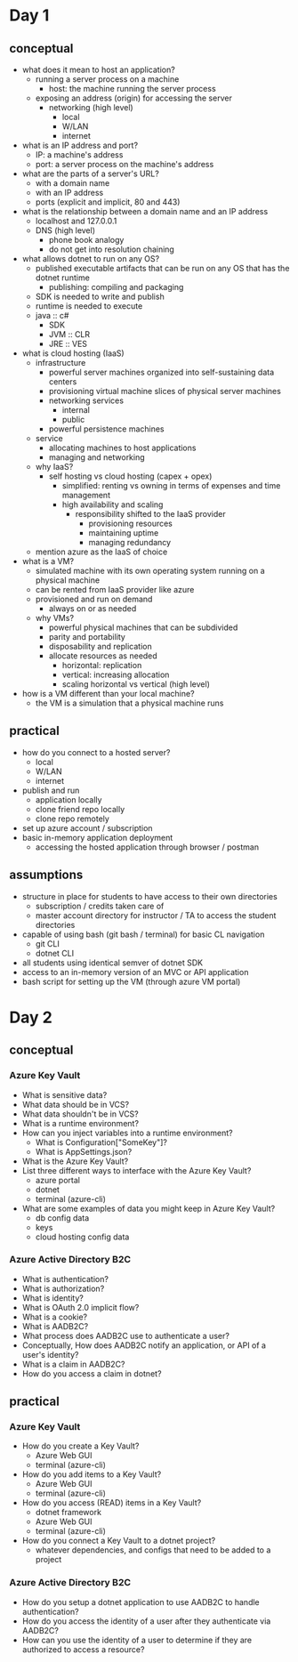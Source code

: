# Day 1

## conceptual

- what does it mean to host an application?
  - running a server process on a machine
    - host: the machine running the server process
  - exposing an address (origin) for accessing the server
    - networking (high level)
      - local
      - W/LAN
      - internet
- what is an IP address and port?
  - IP: a machine's address
  - port: a server process on the machine's address
- what are the parts of a server's URL?
  - with a domain name
  - with an IP address
  - ports (explicit and implicit, 80 and 443)
- what is the relationship between a domain name and an IP address
  - localhost and 127.0.0.1
  - DNS (high level)
    - phone book analogy
    - do not get into resolution chaining
- what allows dotnet to run on any OS?
  - published executable artifacts that can be run on any OS that has the dotnet runtime
    - publishing: compiling and packaging
  - SDK is needed to write and publish
  - runtime is needed to execute
  - java :: c#
    - SDK
    - JVM :: CLR
    - JRE :: VES
- what is cloud hosting (IaaS)
  - infrastructure
    - powerful server machines organized into self-sustaining data centers
    - provisioning virtual machine slices of physical server machines
    - networking services
      - internal
      - public
    - powerful persistence machines
  - service
    - allocating machines to host applications
    - managing and networking
  - why IaaS?
    - self hosting vs cloud hosting (capex + opex)
      - simplified: renting vs owning in terms of expenses and time management
      - high availability and scaling
        - responsibility shifted to the IaaS provider
          - provisioning resources
          - maintaining uptime
          - managing redundancy
  - mention azure as the IaaS of choice
- what is a VM?
  - simulated machine with its own operating system running on a physical machine
  - can be rented from IaaS provider like azure
  - provisioned and run on demand
    - always on or as needed
  - why VMs?
    - powerful physical machines that can be subdivided
    - parity and portability
    - disposability and replication
    - allocate resources as needed
      - horizontal: replication
      - vertical: increasing allocation
      - scaling horizontal vs vertical (high level)
- how is a VM different than your local machine?
  - the VM is a simulation that a physical machine runs

## practical

- how do you connect to a hosted server?
  - local
  - W/LAN
  - internet
- publish and run
  - application locally
  - clone friend repo locally
  - clone repo remotely
- set up azure account / subscription
- basic in-memory application deployment
  - accessing the hosted application through browser / postman

## assumptions

- structure in place for students to have access to their own directories
  - subscription / credits taken care of
  - master account directory for instructor / TA to access the student directories
- capable of using bash (git bash / terminal) for basic CL navigation
  - git CLI
  - dotnet CLI
- all students using identical semver of dotnet SDK
- access to an in-memory version of an MVC or API application
- bash script for setting up the VM (through azure VM portal)


# Day 2

## conceptual

### Azure Key Vault

- What is sensitive data?
- What data should be in VCS?
- What data shouldn't be in VCS?
- What is a runtime environment?
- How can you inject variables into a runtime environment?
  - What is Configuration["SomeKey"]?
  - What is AppSettings.json?
- What is the Azure Key Vault?
- List three different ways to interface with the Azure Key Vault?
  - azure portal
  - dotnet
  - terminal (azure-cli)
- What are some examples of data you might keep in Azure Key Vault?
  - db config data
  - keys
  - cloud hosting config data

### Azure Active Directory B2C

- What is authentication?
- What is authorization?
- What is identity?
- What is OAuth 2.0 implicit flow?
- What is a cookie?
- What is AADB2C?
- What process does AADB2C use to authenticate a user?
- Conceptually, How does AADB2C notify an application, or API of a user's identity?
- What is a claim in AADB2C?
- How do you access a claim in dotnet?

## practical

### Azure Key Vault

- How do you create a Key Vault?
  - Azure Web GUI
  - terminal (azure-cli)
- How do you add items to a Key Vault?
  - Azure Web GUI
  - terminal (azure-cli)
- How do you access (READ) items in a Key Vault?
  - dotnet framework
  - Azure Web GUI
  - terminal (azure-cli)
- How do you connect a Key Vault to a dotnet project?
  - whatever dependencies, and configs that need to be added to a project

### Azure Active Directory B2C

- How do you setup a dotnet application to use AADB2C to handle authentication?
- How do you access the identity of a user after they authenticate via AADB2C?
- How can you use the identity of a user to determine if they are authorized to access a resource?